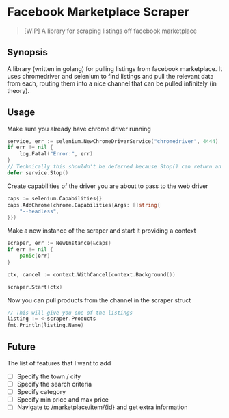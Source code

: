 # Facebook Marketplace Scraper
> [WIP] A library for scraping listings off facebook marketplace

## Synopsis
A library (written in golang) for pulling listings from facebook marketplace.
It uses chromedriver and selenium to find listings and pull the relevant data from each, routing them into a nice channel that can be pulled infinitely (in theory).

## Usage
Make sure you already have chrome driver running
```go
service, err := selenium.NewChromeDriverService("chromedriver", 4444)
if err != nil {
	log.Fatal("Error:", err)
}
// Technically this shouldn't be deferred because Stop() can return an error
defer service.Stop()
```

Create capabilities of the driver you are about to pass to the web driver
```go
caps := selenium.Capabilities{}
caps.AddChrome(chrome.Capabilities{Args: []string{
	"--headless",
}})
```

Make a new instance of the scraper and start it providing a context
```go
scraper, err := NewInstance(&caps)
if err != nil {
	panic(err)
}

ctx, cancel := context.WithCancel(context.Background())

scraper.Start(ctx)
```

Now you can pull products from the channel in the scraper struct
```go
// This will give you one of the listings
listing := <-scraper.Products
fmt.Println(listing.Name)
```

## Future
The list of features that I want to add
- [ ] Specify the town / city
- [ ] Specify the search criteria
- [ ] Specify category
- [ ] Specify min price and max price
- [ ] Navigate to /marketplace/item/{id} and get extra information
